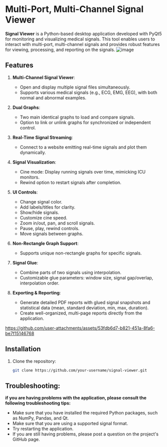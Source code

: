 # Multi-Port, Multi-Channel Signal Viewer #

**Signal Viewer** is a Python-based desktop application developed with PyQt5 for monitoring and visualizing medical signals. This tool enables users to interact with multi-port, multi-channel signals and provides robust features for viewing, processing, and reporting on the signals.
![image](https://github.com/user-attachments/assets/df2b15cf-963f-4c65-b0f3-16e459cb7167)

## Features

1. **Multi-Channel Signal Viewer**:
   - Open and display multiple signal files simultaneously.
   - Supports various medical signals (e.g., ECG, EMG, EEG), with both normal and abnormal examples.

2. **Dual Graphs**:
   - Two main identical graphs to load and compare signals.
   - Option to link or unlink graphs for synchronized or independent control.

3. **Real-Time Signal Streaming**:
   - Connect to a website emitting real-time signals and plot them dynamically.

4. **Signal Visualization**:
   - Cine mode: Display running signals over time, mimicking ICU monitors.
   - Rewind option to restart signals after completion.

5. **UI Controls**:
   - Change signal color.
   - Add labels/titles for clarity.
   - Show/hide signals.
   - Customize cine speed.
   - Zoom in/out, pan, and scroll signals.
   - Pause, play, rewind controls.
   - Move signals between graphs.

6. **Non-Rectangle Graph Support**:
   - Supports unique non-rectangle graphs for specific signals.

7. **Signal Glue**:
   - Combine parts of two signals using interpolation.
   - Customizable glue parameters: window size, signal gap/overlap, interpolation order.

8. **Exporting & Reporting**:
   - Generate detailed PDF reports with glued signal snapshots and statistical data (mean, standard deviation, min, max, duration).
   - Create well-organized, multi-page reports directly from the application.

https://github.com/user-attachments/assets/53fdb6d7-b821-451a-8fa6-be7f15146768
## Installation

1. Clone the repository:
   ```bash
   git clone https://github.com/your-username/signal-viewer.git
## Troubleshooting:
**if you are having problems with the application, please consult the following troubleshooting tips:**

- Make sure that you have installed the required Python packages, such as NumPy, Pandas, and Qt.
- Make sure that you are using a supported signal format.
- Try restarting the application.
- If you are still having problems, please post a question on the project's GitHub page.

